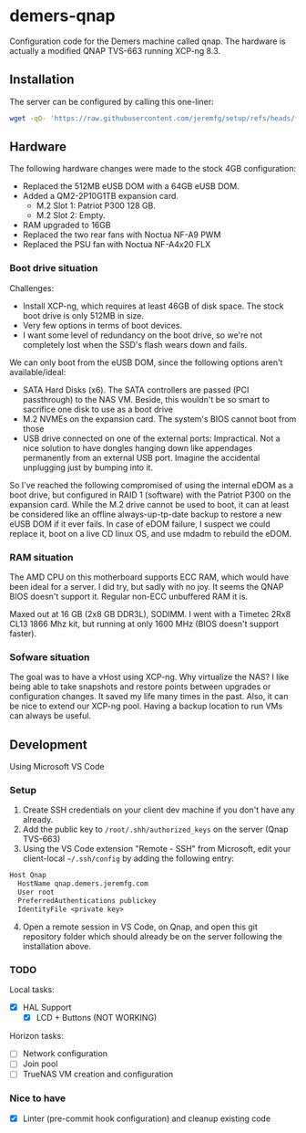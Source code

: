 # demers-qnap

Configuration code for the Demers machine called qnap.
The hardware is actually a modified QNAP TVS-663 running XCP-ng 8.3.

## Installation

The server can be configured by calling this one-liner:

<!-- markdownlint-disable MD013 -->
```bash
wget -qO- 'https://raw.githubusercontent.com/jeremfg/setup/refs/heads/feature/linux-setup/src/setup_git' | bash -s -- git@github.com:homeinfra/demers-qnap.git feature/initial -- ./src/setup
```
<!-- markdownlint-enable MD013 -->

## Hardware

The following hardware changes were made to the stock 4GB configuration:

- Replaced the 512MB eUSB DOM with a 64GB eUSB DOM.
- Added a QM2-2P10G1TB expansion card.
  - M.2 Slot 1: Patriot P300 128 GB.
  - M.2 Slot 2: Empty.
- RAM upgraded to 16GB
- Replaced the two rear fans with Noctua NF-A9 PWM
- Replaced the PSU fan with Noctua NF-A4x20 FLX

### Boot drive situation

Challenges:

- Install XCP-ng, which requires at least 46GB of disk space.
The stock boot drive is only 512MB in size.
- Very few options in terms of boot devices.
- I want some level of redundancy on the boot drive,
so we're not completely lost when the SSD's flash wears down and fails.

We can only boot from the eUSB DOM, since the following options
aren't available/ideal:

- SATA Hard Disks (x6). The SATA controllers are passed (PCI passthrough)
to the NAS VM. Beside, this wouldn't be so smart to sacrifice one disk
to use as a boot drive
- M.2 NVMEs on the expansion card. The system's BIOS cannot boot from those
- USB drive connected on one of the external ports: Impractical. Not a
nice solution to have dongles hanging down like appendages permanently
from an external USB port. Imagine the accidental unplugging just by bumping
into it.

So I've reached the following compromised of using the internal
eDOM as a boot drive, but configured in RAID 1 (software) with the
Patriot P300 on the expansion card. While the M.2 drive cannot be
used to boot, it can at least be considered like an offline always-up-tp-date
backup to restore a new eUSB DOM if it ever fails. In case of eDOM failure,
I suspect we could replace it, boot on a live CD linux OS,
and use mdadm to rebuild the eDOM.

### RAM situation

The AMD CPU on this motherboard supports ECC RAM, which would have
been ideal for a server. I did try, but sadly with no joy. It seems
the QNAP BIOS doesn't support it. Regular non-ECC unbuffered RAM it is.

Maxed out at 16 GB (2x8 GB DDR3L), SODIMM.
I went with a Timetec 2Rx8 CL13 1866 Mhz kit, but running at only
1600 MHz (BIOS doesn't support faster).

### Sofware situation

The goal was to have a vHost using XCP-ng. Why virtualize the NAS?
I like being able to take snapshots and restore points between
upgrades or configuration changes. It saved my life many times
in the past. Also, it can be nice to extend our XCP-ng pool.
Having a backup location to run VMs can always be useful.

## Development

Using Microsoft VS Code

### Setup
<!-- markdownlint-disable MD029 -->
1. Create SSH credentials on your client dev machine if you
don't have any already.
2. Add the public key to `/root/.shh/authorized_keys` on the
server (Qnap TVS-663)
3. Using the VS Code extension "Remote - SSH" from Microsoft, edit
your client-local `~/.ssh/config` by adding the following entry:

```txt
Host Qnap
  HostName qnap.demers.jeremfg.com
  User root
  PreferredAuthentications publickey
  IdentityFile <private key>
```

4. Open a remote session in VS Code, on Qnap, and open this git
repository folder which should already be on the server following
the installation above.
<!-- markdownlint-enable MD029 -->
### TODO

Local tasks:

- [x] HAL Support
  - [x] LCD + Buttons (NOT WORKING)

Horizon tasks:

- [ ] Network configuration
- [ ] Join pool
- [ ] TrueNAS VM creation and configuration

### Nice to have

- [x] Linter (pre-commit hook configuration) and cleanup existing code
